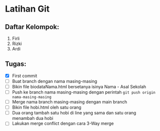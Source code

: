 # Latihan Git
## Daftar Kelompok:
1. Firli
2. Rizki
3. Ardi

## Tugas:
- [x] First commit
- [ ] Buat branch dengan nama masing-masing
- [ ] Bikin file biodataNama.html bersetanya isinya Nama - Asal Sekolah
- [ ] Push ke branch nama masing-masing dengan perintah `git push origin nama-masing-masing`
- [ ] Merge nama branch masing-masing dengan main branch
- [ ] Bikin file hobi.html oleh satu orang
- [ ] Dua orang tambah satu hobi di line yang sama dan satu orang menambah dua hobi
- [ ] Lakukan merge conflict dengan cara 3-Way merge
